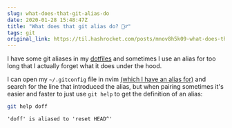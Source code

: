 ```yaml
---
slug: what-does-that-git-alias-do
date: 2020-01-28 15:48:47Z
title: "What does that git alias do? 🕵️‍♂️"
tags: git
original_link: https://til.hashrocket.com/posts/mnov8h5k09-what-does-that-git-alias-do-
---
```



I have some git aliases in my [dotfiles](https://github.com/dkarter/dotfiles) and sometimes I use an alias for too long that I actually forget what it does under the hood.

I can open my `~/.gitconfig` file in nvim [(which I have an alias for)](https://github.com/dkarter/dotfiles/blob/5b6d394625eaa0f52b95192c8d453f73ee5fc271/aliases#L156) and search for the line that introduced the alias, but when pairing sometimes it's easier and faster to just use `git help` to get the definition of an alias:

```bash
git help doff
```

```
'doff' is aliased to 'reset HEAD^'
```
